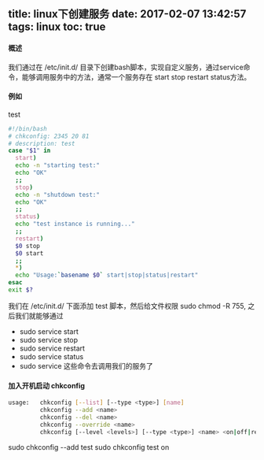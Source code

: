 title: linux下创建服务
date: 2017-02-07 13:42:57
tags: linux
toc: true
---
#### 概述
我们通过在 /etc/init.d/ 目录下创建bash脚本，实现自定义服务，通过service命令，能够调用服务中的方法，通常一个服务存在 start stop restart status方法。
<!--more-->

#### 例如
test
```bash
#!/bin/bash
# chkconfig: 2345 20 81
# description: test
case "$1" in
  start)
  echo -n "starting test:"
  echo "OK"
  ;;
  stop)
  echo -n "shutdown test:"
  echo "OK"
  ;;
  status)
  echo "test instance is running..."
  ;;
  restart)
  $0 stop
  $0 start
  ;;
  *)
  echo "Usage:`basename $0` start|stop|status|restart"
esac
exit $?
```
我们在 /etc/init.d/ 下面添加 test 脚本，然后给文件权限 sudo chmod -R 755, 之后我们就能够通过 
* sudo service start 
* sudo service stop 
* sudo service restart 
* sudo service status 
* sudo service 
这些命令去调用我们的服务了

#### 加入开机启动 chkconfig
```bash
usage:   chkconfig [--list] [--type <type>] [name]
         chkconfig --add <name>
         chkconfig --del <name>
         chkconfig --override <name>
         chkconfig [--level <levels>] [--type <type>] <name> <on|off|reset|resetpriorities>
```
sudo chkconfig --add test
sudo chkconfig test on
